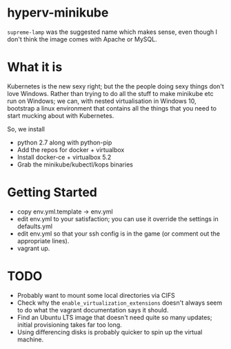 # hyperv-minikube
`supreme-lamp` was the suggested name which makes sense, even though I don't think the image comes with Apache or MySQL.

# What it is

Kubernetes is the new sexy right; but the the people doing sexy things don't love Windows. Rather than trying to do all the stuff to make minikube etc run on Windows; we can, with nested virtualisation in Windows 10, bootstrap a linux environment that contains all the things that you need to start mucking about with Kubernetes.

So, we install
- python 2.7 along with python-pip
- Add the repos for docker + virtualbox
- Install docker-ce + virtualbox 5.2
- Grab the minikube/kubectl/kops binaries

# Getting Started
- copy env.yml.template -> env.yml
- edit env.yml to your satisfaction; you can use it override the settings in defaults.yml
- edit env.yml so that your ssh config is in the game (or comment out the appropriate lines).
- vagrant up.

# TODO
- Probably want to mount some local directories via CIFS
- Check why the `enable_virtualization_extensions` doesn't always seem to do what the vagrant documentation says it should.
- Find an Ubuntu LTS image that doesn't need quite so many updates; initial provisioning takes far too long.
- Using differencing disks is probably quicker to spin up the virtual machine.